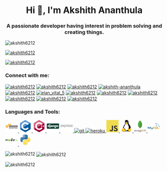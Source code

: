 <h1 align="center">Hi 👋, I'm Akshith Ananthula</h1>
<h3 align="center">A passionate developer having interest in problem solving and creating things.</h3>

<p align="left"> <img src="https://komarev.com/ghpvc/?username=akshith6212&label=Profile%20views&color=0e75b6&style=flat" alt="akshith6212" /> </p>

<p align="left"> <a href="https://github.com/ryo-ma/github-profile-trophy"><img src="https://github-profile-trophy.vercel.app/?username=akshith6212" alt="akshith6212" /></a> </p>

<p align="left"> <a href="https://twitter.com/akshith6212" target="blank"><img src="https://img.shields.io/twitter/follow/akshith6212?logo=twitter&style=for-the-badge" alt="akshith6212" /></a> </p>

<h3 align="left">Connect with me:</h3>
<p align="left">
<a href="https://codepen.io/akshith6212" target="blank"><img align="center" src="https://raw.githubusercontent.com/rahuldkjain/github-profile-readme-generator/master/src/images/icons/Social/codepen.svg" alt="akshith6212" height="30" width="40" /></a>
<a href="https://dev.to/akshith6212" target="blank"><img align="center" src="https://cdn.jsdelivr.net/npm/simple-icons@3.0.1/icons/dev-dot-to.svg" alt="akshith6212" height="30" width="40" /></a>
<a href="https://twitter.com/akshith6212" target="blank"><img align="center" src="https://raw.githubusercontent.com/rahuldkjain/github-profile-readme-generator/master/src/images/icons/Social/twitter.svg" alt="akshith6212" height="30" width="40" /></a>
<a href="https://linkedin.com/in/akshith-ananthula" target="blank"><img align="center" src="https://raw.githubusercontent.com/rahuldkjain/github-profile-readme-generator/master/src/images/icons/Social/linked-in-alt.svg" alt="akshith-ananthula" height="30" width="40" /></a>
<a href="https://stackoverflow.com/users/13756079" target="blank"><img align="center" src="https://raw.githubusercontent.com/rahuldkjain/github-profile-readme-generator/master/src/images/icons/Social/stack-overflow.svg" alt="akshith6212" height="30" width="40" /></a>
<a href="https://instagram.com/elan_vital_5" target="blank"><img align="center" src="https://raw.githubusercontent.com/rahuldkjain/github-profile-readme-generator/master/src/images/icons/Social/instagram.svg" alt="elan_vital_5" height="30" width="40" /></a>
<a href="https://medium.com/akshith6212" target="blank"><img align="center" src="https://raw.githubusercontent.com/rahuldkjain/github-profile-readme-generator/master/src/images/icons/Social/medium.svg" alt="akshith6212" height="30" width="40" /></a>
<a href="https://www.codechef.com/users/akshith6212" target="blank"><img align="center" src="https://cdn.jsdelivr.net/npm/simple-icons@3.1.0/icons/codechef.svg" alt="akshith6212" height="30" width="40" /></a>
<a href="https://www.hackerrank.com/akshith6212" target="blank"><img align="center" src="https://raw.githubusercontent.com/rahuldkjain/github-profile-readme-generator/master/src/images/icons/Social/hackerrank.svg" alt="akshith6212" height="30" width="40" /></a>
<a href="https://codeforces.com/profile/akshith6212" target="blank"><img align="center" src="https://cdn.jsdelivr.net/npm/simple-icons@3.0.1/icons/codeforces.svg" alt="akshith6212" height="30" width="40" /></a>
<a href="https://www.leetcode.com/akshith6212" target="blank"><img align="center" src="https://raw.githubusercontent.com/rahuldkjain/github-profile-readme-generator/master/src/images/icons/Social/leet-code.svg" alt="akshith6212" height="30" width="40" /></a>
<a href="https://auth.geeksforgeeks.org/user/akshith6212" target="blank"><img align="center" src="https://raw.githubusercontent.com/rahuldkjain/github-profile-readme-generator/master/src/images/icons/Social/geeks-for-geeks.svg" alt="akshith6212" height="30" width="40" /></a>
</p>

<h3 align="left">Languages and Tools:</h3>
<p align="left"> <a href="https://aws.amazon.com" target="_blank"> <img src="https://raw.githubusercontent.com/devicons/devicon/master/icons/amazonwebservices/amazonwebservices-original-wordmark.svg" alt="aws" width="40" height="40"/> </a> <a href="https://www.cprogramming.com/" target="_blank"> <img src="https://raw.githubusercontent.com/devicons/devicon/master/icons/c/c-original.svg" alt="c" width="40" height="40"/> </a> <a href="https://www.w3schools.com/cpp/" target="_blank"> <img src="https://raw.githubusercontent.com/devicons/devicon/master/icons/cplusplus/cplusplus-original.svg" alt="cplusplus" width="40" height="40"/> </a> <a href="https://www.djangoproject.com/" target="_blank"> <img src="https://raw.githubusercontent.com/devicons/devicon/master/icons/django/django-original.svg" alt="django" width="40" height="40"/> </a> <a href="https://expressjs.com" target="_blank"> <img src="https://raw.githubusercontent.com/devicons/devicon/master/icons/express/express-original-wordmark.svg" alt="express" width="40" height="40"/> </a> <a href="https://git-scm.com/" target="_blank"> <img src="https://www.vectorlogo.zone/logos/git-scm/git-scm-icon.svg" alt="git" width="40" height="40"/> </a> <a href="https://heroku.com" target="_blank"> <img src="https://www.vectorlogo.zone/logos/heroku/heroku-icon.svg" alt="heroku" width="40" height="40"/> </a> <a href="https://developer.mozilla.org/en-US/docs/Web/JavaScript" target="_blank"> <img src="https://raw.githubusercontent.com/devicons/devicon/master/icons/javascript/javascript-original.svg" alt="javascript" width="40" height="40"/> </a> <a href="https://www.linux.org/" target="_blank"> <img src="https://raw.githubusercontent.com/devicons/devicon/master/icons/linux/linux-original.svg" alt="linux" width="40" height="40"/> </a> <a href="https://www.mongodb.com/" target="_blank"> <img src="https://raw.githubusercontent.com/devicons/devicon/master/icons/mongodb/mongodb-original-wordmark.svg" alt="mongodb" width="40" height="40"/> </a> <a href="https://www.mysql.com/" target="_blank"> <img src="https://raw.githubusercontent.com/devicons/devicon/master/icons/mysql/mysql-original-wordmark.svg" alt="mysql" width="40" height="40"/> </a> <a href="https://nodejs.org" target="_blank"> <img src="https://raw.githubusercontent.com/devicons/devicon/master/icons/nodejs/nodejs-original-wordmark.svg" alt="nodejs" width="40" height="40"/> </a> <a href="https://www.python.org" target="_blank"> <img src="https://raw.githubusercontent.com/devicons/devicon/master/icons/python/python-original.svg" alt="python" width="40" height="40"/> </a> </p>

<p><img align="left" src="https://github-readme-stats.vercel.app/api/top-langs?username=akshith6212&show_icons=true&locale=en&layout=compact" alt="akshith6212" /></p>

<p>&nbsp;<img align="center" src="https://github-readme-stats.vercel.app/api?username=akshith6212&show_icons=true&locale=en" alt="akshith6212" /></p>

<p><img align="center" src="https://github-readme-streak-stats.herokuapp.com/?user=akshith6212&" alt="akshith6212" /></p>
